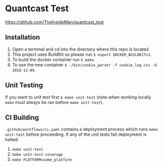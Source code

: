 # Quantcast Test

https://github.com/TheInsideMan/quantcast_test

## Installation
1. Open a terminal and cd into the directory where this repo is located.
2. This project uses BuildKit so please run `$ export DOCKER_BUILDKIT=1`.
3. To build the docker container run `$ make`.
4. To use the new container `$ ./bin/cookie_parser -f cookie_log.csv -d 2018-12-09`.

## Unit Testing
If you want to unit test first `$ make unit-test` (note when working locally `make` must always be ran before `make unit-test`).

## CI Building
`.github/workflows/ci.yaml` contains a deployment process which runs `make unit-test` before proceeding. If any of the unit tests fail deployment is halted.
1. `make unit-test`
2. `make unit-test-coverage`
3. `make PLATFORM=some_platform`